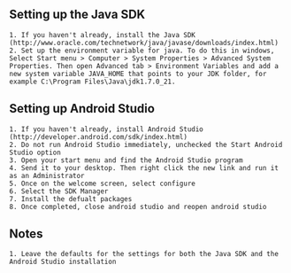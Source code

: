 ## Setting up the Java SDK
	
	1. If you haven't already, install the Java SDK (http://www.oracle.com/technetwork/java/javase/downloads/index.html)
	2. Set up the environment variable for java. To do this in windows, Select Start menu > Computer > System Properties > Advanced System Properties. Then open Advanced tab > Environment Variables and add a new system variable JAVA_HOME that points to your JDK folder, for example C:\Program Files\Java\jdk1.7.0_21.

## Setting up Android Studio
	
	1. If you haven't already, install Android Studio (http://developer.android.com/sdk/index.html)
	2. Do not run Android Studio immediately, unchecked the Start Android Studio option
	3. Open your start menu and find the Android Studio program
	4. Send it to your desktop. Then right click the new link and run it as an Administrator
	5. Once on the welcome screen, select configure
	6. Select the SDK Manager
	7. Install the defualt packages
	8. Once completed, close android studio and reopen android studio


## Notes
	
	1. Leave the defaults for the settings for both the Java SDK and the Android Studio installation
